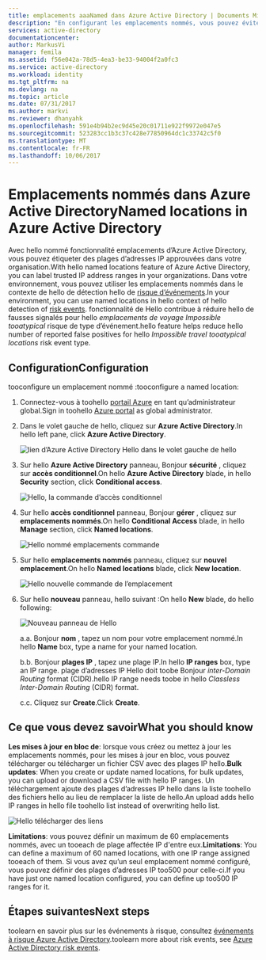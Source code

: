```yaml
---
title: emplacements aaaNamed dans Azure Active Directory | Documents Microsoft
description: "En configurant les emplacements nommés, vous pouvez éviter d’avoir des IP adresses qui sont détenus par votre organisation générant des faux positifs pour les emplacements de tooatypical hello voyage Impossible du type d’événement risque."
services: active-directory
documentationcenter: 
author: MarkusVi
manager: femila
ms.assetid: f56e042a-78d5-4ea3-be33-94004f2a0fc3
ms.service: active-directory
ms.workload: identity
ms.tgt_pltfrm: na
ms.devlang: na
ms.topic: article
ms.date: 07/31/2017
ms.author: markvi
ms.reviewer: dhanyahk
ms.openlocfilehash: 591e4b94b2ec9d45e20c01711e922f9972e047e5
ms.sourcegitcommit: 523283cc1b3c37c428e77850964dc1c33742c5f0
ms.translationtype: MT
ms.contentlocale: fr-FR
ms.lasthandoff: 10/06/2017
---
```

# <a name="named-locations-in-azure-active-directory"></a><span data-ttu-id="03cd9-103">Emplacements nommés dans Azure Active Directory</span><span class="sxs-lookup"><span data-stu-id="03cd9-103">Named locations in Azure Active Directory</span></span>

<span data-ttu-id="03cd9-104">Avec hello nommé fonctionnalité emplacements d’Azure Active Directory, vous pouvez étiqueter des plages d’adresses IP approuvées dans votre organisation.</span><span class="sxs-lookup"><span data-stu-id="03cd9-104">With hello named locations feature of Azure Active Directory, you can label trusted IP address ranges in your organizations.</span></span> <span data-ttu-id="03cd9-105">Dans votre environnement, vous pouvez utiliser les emplacements nommés dans le contexte de hello de détection hello de [risque d’événements](active-directory-reporting-risk-events.md).</span><span class="sxs-lookup"><span data-stu-id="03cd9-105">In your environment, you can use named locations in hello context of hello detection of [risk events](active-directory-reporting-risk-events.md).</span></span> <span data-ttu-id="03cd9-106">fonctionnalité de Hello contribue à réduire hello de fausses signalés pour hello *emplacements de voyage Impossible tooatypical* risque de type d’événement.</span><span class="sxs-lookup"><span data-stu-id="03cd9-106">hello feature helps reduce hello number of reported false positives for hello *Impossible travel tooatypical locations* risk event type.</span></span> 

## <a name="configuration"></a><span data-ttu-id="03cd9-107">Configuration</span><span class="sxs-lookup"><span data-stu-id="03cd9-107">Configuration</span></span>

<span data-ttu-id="03cd9-108">tooconfigure un emplacement nommé :</span><span class="sxs-lookup"><span data-stu-id="03cd9-108">tooconfigure a named location:</span></span>

1. <span data-ttu-id="03cd9-109">Connectez-vous à toohello [portail Azure](https://portal.azure.com) en tant qu’administrateur global.</span><span class="sxs-lookup"><span data-stu-id="03cd9-109">Sign in toohello [Azure portal](https://portal.azure.com) as global administrator.</span></span>

2. <span data-ttu-id="03cd9-110">Dans le volet gauche de hello, cliquez sur **Azure Active Directory**.</span><span class="sxs-lookup"><span data-stu-id="03cd9-110">In hello left pane, click **Azure Active Directory**.</span></span>

    ![lien d’Azure Active Directory Hello dans le volet gauche de hello](./media/active-directory-named-locations/01.png)

3. <span data-ttu-id="03cd9-112">Sur hello **Azure Active Directory** panneau, Bonjour **sécurité** , cliquez sur **accès conditionnel**.</span><span class="sxs-lookup"><span data-stu-id="03cd9-112">On hello **Azure Active Directory** blade, in hello **Security** section, click **Conditional access**.</span></span>

    ![Hello, la commande d’accès conditionnel](./media/active-directory-named-locations/05.png)


4. <span data-ttu-id="03cd9-114">Sur hello **accès conditionnel** panneau, Bonjour **gérer** , cliquez sur **emplacements nommés**.</span><span class="sxs-lookup"><span data-stu-id="03cd9-114">On hello **Conditional Access** blade, in hello **Manage** section, click **Named locations**.</span></span>

    ![Hello nommé emplacements commande](./media/active-directory-named-locations/06.png)


5. <span data-ttu-id="03cd9-116">Sur hello **emplacements nommés** panneau, cliquez sur **nouvel emplacement**.</span><span class="sxs-lookup"><span data-stu-id="03cd9-116">On hello **Named locations** blade, click **New location**.</span></span>

    ![Hello nouvelle commande de l’emplacement](./media/active-directory-named-locations/07.png)


6. <span data-ttu-id="03cd9-118">Sur hello **nouveau** panneau, hello suivant :</span><span class="sxs-lookup"><span data-stu-id="03cd9-118">On hello **New** blade, do hello following:</span></span>

    ![Nouveau panneau de Hello](./media/active-directory-named-locations/08.png)

    <span data-ttu-id="03cd9-120">a.</span><span class="sxs-lookup"><span data-stu-id="03cd9-120">a.</span></span> <span data-ttu-id="03cd9-121">Bonjour **nom** , tapez un nom pour votre emplacement nommé.</span><span class="sxs-lookup"><span data-stu-id="03cd9-121">In hello **Name** box, type a name for your named location.</span></span>

    <span data-ttu-id="03cd9-122">b.</span><span class="sxs-lookup"><span data-stu-id="03cd9-122">b.</span></span> <span data-ttu-id="03cd9-123">Bonjour **plages IP** , tapez une plage IP.</span><span class="sxs-lookup"><span data-stu-id="03cd9-123">In hello **IP ranges** box, type an IP range.</span></span> <span data-ttu-id="03cd9-124">plage d’adresses IP Hello doit toobe Bonjour *inter-Domain Routing* format (CIDR).</span><span class="sxs-lookup"><span data-stu-id="03cd9-124">hello IP range needs toobe in hello *Classless Inter-Domain Routing* (CIDR) format.</span></span>  

    <span data-ttu-id="03cd9-125">c.</span><span class="sxs-lookup"><span data-stu-id="03cd9-125">c.</span></span> <span data-ttu-id="03cd9-126">Cliquez sur **Create**.</span><span class="sxs-lookup"><span data-stu-id="03cd9-126">Click **Create**.</span></span>



## <a name="what-you-should-know"></a><span data-ttu-id="03cd9-127">Ce que vous devez savoir</span><span class="sxs-lookup"><span data-stu-id="03cd9-127">What you should know</span></span>

<span data-ttu-id="03cd9-128">**Les mises à jour en bloc de**: lorsque vous créez ou mettez à jour les emplacements nommés, pour les mises à jour en bloc, vous pouvez télécharger ou télécharger un fichier CSV avec des plages IP hello.</span><span class="sxs-lookup"><span data-stu-id="03cd9-128">**Bulk updates**: When you create or update named locations, for bulk updates, you can upload or download a CSV file with hello IP ranges.</span></span> <span data-ttu-id="03cd9-129">Un téléchargement ajoute des plages d’adresses IP hello dans la liste toohello des fichiers hello au lieu de remplacer la liste de hello.</span><span class="sxs-lookup"><span data-stu-id="03cd9-129">An upload adds hello IP ranges in hello file toohello list instead of overwriting hello list.</span></span>

![Hello télécharger des liens](./media/active-directory-named-locations/09.png)


<span data-ttu-id="03cd9-131">**Limitations**: vous pouvez définir un maximum de 60 emplacements nommés, avec un tooeach de plage affectée IP d'entre eux.</span><span class="sxs-lookup"><span data-stu-id="03cd9-131">**Limitations**: You can define a maximum of 60 named locations, with one IP range assigned tooeach of them.</span></span> <span data-ttu-id="03cd9-132">Si vous avez qu’un seul emplacement nommé configuré, vous pouvez définir des plages d’adresses IP too500 pour celle-ci.</span><span class="sxs-lookup"><span data-stu-id="03cd9-132">If you have just one named location configured, you can define up too500 IP ranges for it.</span></span>


## <a name="next-steps"></a><span data-ttu-id="03cd9-133">Étapes suivantes</span><span class="sxs-lookup"><span data-stu-id="03cd9-133">Next steps</span></span>

<span data-ttu-id="03cd9-134">toolearn en savoir plus sur les événements à risque, consultez [événements à risque Azure Active Directory](active-directory-reporting-risk-events.md).</span><span class="sxs-lookup"><span data-stu-id="03cd9-134">toolearn more about risk events, see [Azure Active Directory risk events](active-directory-reporting-risk-events.md).</span></span>

